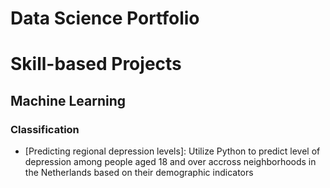 # Data Science Portfolio  #
# Skill-based Projects #
## Machine Learning
### Classification
* [Predicting regional depression levels]: Utilize Python to predict level of depression among people aged 18 and over accross neighborhoods in the Netherlands based on their demographic indicators
